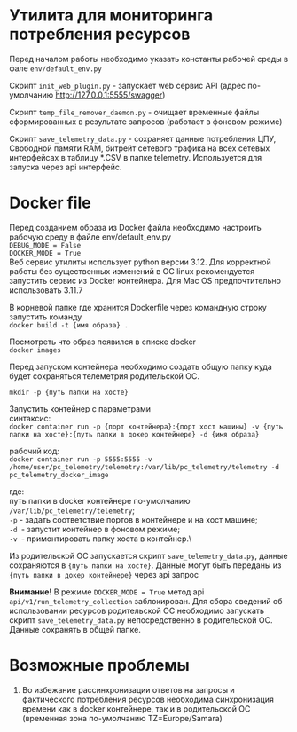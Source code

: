 # Утилита для мониторинга потребления ресурсов 

Перед началом работы необходимо указать константы рабочей среды в фале `env/default_env.py`

Скрипт `init_web_plugin.py` - запускает web сервис API (адрес по-умолчанию http://127.0.0.1:5555/swagger)

Скрипт `temp_file_remover_daemon.py` - очищает временные файлы сформированных в результате запросов (работает в 
фоновом режиме)

Скрипт `save_telemetry_data.py` - сохраняет данные потребления ЦПУ, Свободной памяти RAM, битрейт сетевого трафика
на всех сетевых интерфейсах в таблицу *.CSV в папке telemetry. Используется для запуска через api интерфейс.
 

# Docker file

Перед созданием образа из Docker файла необходимо настроить рабочую
среду в файле env/default_env.py\
`DEBUG_MODE = False` \
`DOCKER_MODE = True`\
Веб сервис утилиты использует python версии 3.12. Для корректной работы без существенных изменений в ОС linux 
рекомендуется запустить сервис из Docker контейнера.
Для Mac OS предпочтительно использовать 3.11.7

В корневой папке где хранится Dockerfile через командную строку запустить команду\
`docker build -t {имя образа} .`

Посмотреть что образ появился в списке docker\
`docker images`

Перед запуском контейнера необходимо создать общую папку куда будет сохраняться телеметрия родительской ОС.

`mkdir -p {путь папки на хосте}`

Запустить контейнер с параметрами\
cинтаксис:\
`docker container run -p {порт контейнера}:{порт хост машины} -v {путь папки на хосте}:{путь папки в докер контейнере} -d {имя образа}`

рабочий код:\
`docker container run -p 5555:5555 -v /home/user/pc_telemetry/telemetry:/var/lib/pc_telemetry/telemetry -d pc_telemetry_docker_image`

где:\
путь папки в docker контейнере по-умолчанию `/var/lib/pc_telemetry/telemetry`;\
`-p` - задать соответствие портов в контейнере и на хост машине;\
`-d `- запустит контейнер в фоновом режиме;\
`-v `- примонтировать папку хоста в контейнер.\

Из родительской ОС запускается скрипт `save_telemetry_data.py`, данные сохраняются в `{путь папки на хосте}`. 
Данные могут быть переданы из `{путь папки в докер контейнере}` через api запрос

**Внимание!** В режиме `DOCKER_MODE = True` метод api `api/v1/run_telemetry_collection` заблокирован.
Для сбора сведений об использовании ресурсов родительской ОС необходимо запускать скрипт 
`save_telemetry_data.py` непосредственно в родительской ОС. Данные сохранять в общей папке.

# Возможные проблемы
1. Во избежание рассинхронизации ответов на запросы и фактического потребления ресурсов необходима 
синхронизация времени как в docker контейнере, так и в родительской ОС (временная зона по-умолчанию
 TZ=Europe/Samara)
